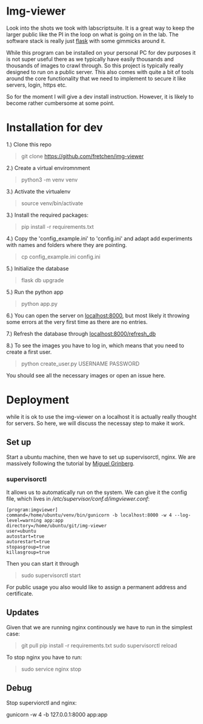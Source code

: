 # Img-viewer

 Look into the shots we took with labscriptsuite. It is a great way to keep the
 larger public like the PI in the loop on what is going on in the lab. The software
 stack is really just [flask](https://palletsprojects.com/p/flask/) with some gimmicks around it.

 While this program can be installed on your personal PC
 for dev purposes it is not super useful there as we typically have easily thousands and thousands of images to
 crawl through. So this project is typically really designed to run on a public server.
 This also comes with quite a bit of tools around the core functionality that we
 need to implement to secure it like servers, login, https etc.

 So for the moment I will give a dev install instruction. However, it is likely to become rather cumbersome at some point.

 # Installation for dev

1.) Clone this repo

> git clone https://github.com/fretchen/img-viewer

2.) Create a virtual enviromnment

> python3 -m venv venv

3.) Activate the virtualenv

> source venv/bin/activate

3.) Install the required packages:

> pip install -r requirements.txt

4.) Copy the 'config_example.ini' to 'config.ini' and adapt add experiments with names and folders where they are pointing.

> cp config_example.ini config.ini

5.) Initialize the database

> flask db upgrade

5.) Run the python app

> python app.py

6.) You can open the server on [localhost:8000](http://localhost:8000), but most likely it throwing some errors at the very first time as there are no entries.

7.) Refresh the database through [localhost:8000/refresh_db](http://localhost:8000/refresh_db)

8.) To see the images you have to log in, which means that you need to create a first user.

> python create_user.py USERNAME PASSWORD

You should see all the necessary images or open an issue here.



# Deployment

while it is ok to use the img-viewer on a localhost it is actually really thought for servers. So here, we will discuss the necessay step to make it work.

## Set up

Start a ubuntu machine, then we have to set up supervisorctl, nginx. We are massively following the tutorial by
[Miguel Grinberg](https://blog.miguelgrinberg.com/post/the-flask-mega-tutorial-part-xvii-deployment-on-linux).

### supervisorctl
It allows us to automatically run on the system. We can give it the config file, which lives in
_/etc/supervisor/conf.d/imgviewer.conf_:

```
[program:imgviewer]
command=/home/ubuntu/venv/bin/gunicorn -b localhost:8000 -w 4 --log-level=warning app:app
directory=/home/ubuntu/git/img-viewer
user=ubuntu
autostart=true
autorestart=true
stopasgroup=true
killasgroup=true
```

Then you can start it through
> sudo supervisorctl start

For public usage you also would like to assign a permanent address and certificate.

## Updates

Given that we are running nginx continously we have to run in the simplest case:

> git pull
> pip install -r requirements.txt
> sudo supervisorctl reload

To stop nginx you have to run:

> sudo service nginx stop

## Debug

Stop superviorctl and nginx:

gunicorn -w 4 -b 127.0.0.1:8000 app:app
